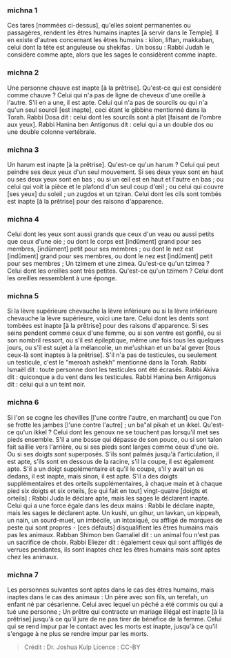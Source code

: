 
### michna 1
Ces tares [nommées ci-dessus], qu'elles soient permanentes ou passagères, rendent les êtres humains inaptes [à servir dans le Temple]. Il en existe d'autres concernant les êtres humains : kilon, liftan, makkaban, celui dont la tête est anguleuse ou shekifas . Un bossu : Rabbi Judah le considère comme apte, alors que les sages le considèrent comme inapte.

### michna 2
Une personne chauve est inapte [à la prêtrise]. Qu'est-ce qui est considéré comme chauve ? Celui qui n'a pas de ligne de cheveux d'une oreille à l'autre. S'il en a une, il est apte. Celui qui n'a pas de sourcils ou qui n'a qu'un seul sourcil [est inapte], ceci étant le gibbine mentionné dans la Torah. Rabbi Dosa dit : celui dont les sourcils sont à plat [faisant de l'ombre aux yeux]. Rabbi Hanina ben Antigonus dit : celui qui a un double dos ou une double colonne vertébrale.

### michna 3
Un harum est inapte [à la prêtrise]. Qu'est-ce qu'un harum ? Celui qui peut peindre ses deux yeux d'un seul mouvement. Si ses deux yeux sont en haut ou ses deux yeux sont en bas ; ou si un œil est en haut et l'autre en bas ; ou celui qui voit la pièce et le plafond d'un seul coup d'œil ; ou celui qui couvre [ses yeux] du soleil ; un zugdos et un tziran. Celui dont les cils sont tombés est inapte [à la prêtrise] pour des raisons d'apparence.

### michna 4
Celui dont les yeux sont aussi grands que ceux d'un veau ou aussi petits que ceux d'une oie ; ou dont le corps est [indûment] grand pour ses membres, [indûment] petit pour ses membres ; ou dont le nez est [indûment] grand pour ses membres, ou dont le nez est [indûment] petit pour ses membres ; Un tzimem et une zimea. Qu'est-ce qu'un tzimea ? Celui dont les oreilles sont très petites. Qu'est-ce qu'un tzimem ? Celui dont les oreilles ressemblent à une éponge.

### michna 5
Si la lèvre supérieure chevauche la lèvre inférieure ou si la lèvre inférieure chevauche la lèvre supérieure, voici une tare. Celui dont les dents sont tombées est inapte [à la prêtrise] pour des raisons d'apparence. Si ses seins pendent comme ceux d'une femme, ou si son ventre est gonflé, ou si son nombril ressort, ou s'il est épileptique, même une fois tous les quelques jours, ou s'il est sujet à la mélancolie, un me'ushkan et un ba'al gever [tous ceux-là sont inaptes à la prêtrise]. S'il n'a pas de testicules, ou seulement un testicule, c'est le "meroah ashekh" mentionné dans la Torah. Rabbi Ismaël dit : toute personne dont les testicules ont été écrasés. Rabbi Akiva dit : quiconque a du vent dans les testicules. Rabbi Hanina ben Antigonus dit : celui qui a un teint noir.

### michna 6
Si l'on se cogne les chevilles [l'une contre l'autre, en marchant] ou que l'on se frotte les jambes [l'une contre l'autre] ; un ba"al pikah et un ikkel. Qu'est-ce qu'un ikkel ? Celui dont les genoux ne se touchent pas lorsqu'il met ses pieds ensemble. S'il a une bosse qui dépasse de son pouce, ou si son talon fait saillie vers l'arrière, ou si ses pieds sont larges comme ceux d'une oie. Ou si ses doigts sont superposés. S'ils sont palmés jusqu'à l'articulation, il est apte, s'ils sont en dessous de la racine, s'il la coupe, il est également apte. S'il a un doigt supplémentaire et qu'il le coupe, s'il y avait un os dedans, il est inapte, mais sinon, il est apte. S'il a des doigts supplémentaires et des orteils supplémentaires, à chaque main et à chaque pied six doigts et six orteils, [ce qui fait en tout] vingt-quatre [doigts et orteils] : Rabbi Juda le déclare apte, mais les sages le déclarent inapte. Celui qui a une force égale dans les deux mains : Rabbi le déclare inapte, mais les sages le déclarent apte. Un kushi, un gihur, un lavkan, un kippeah, un nain, un sourd-muet, un imbécile, un intoxiqué, ou affligé de marques de peste qui sont propres - [ces défauts] disqualifient les êtres humains mais pas les animaux. Rabban Shimon ben Gamaliel dit : un animal fou n'est pas un sacrifice de choix. Rabbi Eliezer dit : également ceux qui sont affligés de verrues pendantes, ils sont inaptes chez les êtres humains mais sont aptes chez les animaux.

### michna 7
Les personnes suivantes sont aptes dans le cas des êtres humains, mais inaptes dans le cas des animaux : Un père avec son fils, un terefah, un enfant né par césarienne. Celui avec lequel un péché a été commis ou qui a tué une personne ; Un prêtre qui contracte un mariage illégal est inapte [à la prêtrise] jusqu'à ce qu'il jure de ne pas tirer de bénéfice de la femme. Celui qui se rend impur par le contact avec les morts est inapte, jusqu'à ce qu'il s'engage à ne plus se rendre impur par les morts.

>Crédit : Dr. Joshua Kulp
>Licence : CC-BY